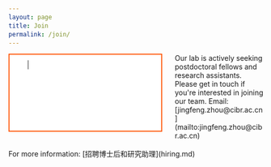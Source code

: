 ```yaml
---
layout: page
title: Join
permalink: /join/
---
```


<img align="left" width="300" style="margin-right:25px; border-radius: 0%; border: 2px solid #FF5E13;" src="/assets/join_us.gif" />
Our lab is actively seeking postdoctoral fellows and research assistants. Please get in touch if you're interested in joining our team. Email: [jingfeng.zhou@cibr.ac.cn](mailto:jingfeng.zhou@cibr.ac.cn)
<br><br>
For more information: [招聘博士后和研究助理](hiring.md)
<br clear="left" />
